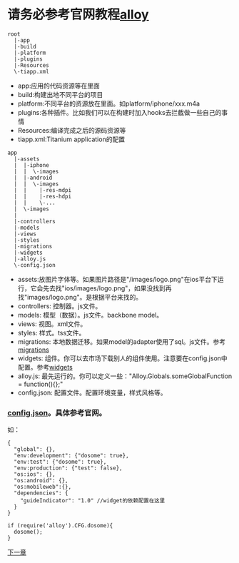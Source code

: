 请务必参考官网教程[alloy](http://docs.appcelerator.com/titanium/latest/#!/guide/Alloy_Framework)
======================

```
root
  |-app
  |-build
  |-platform
  |-plugins
  |-Resources
  \-tiapp.xml
```

- app:应用的代码资源等在里面
- build:构建出地不同平台的项目
- platform:不同平台的资源放在里面。如platform/iphone/xxx.m4a
- plugins:各种插件。比如我们可以在构建时加入hooks去拦截做一些自己的事情
- Resources:编译完成之后的源码资源等
- tiapp.xml:Titanium application的配置

```
app
  |-assets
  |  |-iphone
  |  |  \-images
  |  |-android
  |  |  \-images
  |  |    |-res-mdpi
  |  |    |-res-hdpi
  |  |    \-...
  |  \-images
  |
  |-controllers
  |-models
  |-views
  |-styles
  |-migrations
  |-widgets
  |-alloy.js
  \-config.json
```
- assets:放图片字体等。如果图片路径是"/images/logo.png"在ios平台下运行，它会先去找"ios/images/logo.png"，如果没找到再找"images/logo.png"。是根据平台来找的。
- controllers: 控制器。js文件。
- models: 模型（数据）。js文件。backbone model。
- views: 视图。xml文件。
- styles: 样式。tss文件。
- migrations: 本地数据迁移。如果model的adapter使用了sql。js文件。参考[migrations](http://docs.appcelerator.com/titanium/latest/#!/guide/Alloy_Backbone_Migration)
- widgets: 组件。你可以去市场下载别人的组件使用。注意要在config.json中配置。参考[widgets](http://docs.appcelerator.com/titanium/latest/#!/guide/Alloy_Widgets)
- alloy.js: 最先运行的。你可以定义一些："Alloy.Globals.someGlobalFunction = function(){};"
- config.json: 配置文件。配置环境变量，样式风格等。

### [config.json](http://docs.appcelerator.com/titanium/latest/#!/guide/Project_Configuration_File_(config.json))。具体参考官网。
如：
```
{
  "global": {},
  "env:development": {"dosome": true},
  "env:test": {"dosome": true},
  "env:production": {"test": false},
  "os:ios": {},
  "os:android": {},
  "os:mobileweb":{},
  "dependencies": {
    "guideIndicator": "1.0" //widget的依赖配置在这里
  }
}

```

```
if (require('alloy').CFG.dosome){
  dosome();
}
```

[下一章](https://github.com/mdsb100/titanium-good-practices/blob/master/tutorial/EP2-%E7%9B%AE%E5%BD%95%E7%BB%93%E6%9E%84%E5%8F%8A%E6%96%87%E4%BB%B6%E4%BB%8B%E7%BB%8D.md)